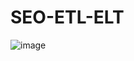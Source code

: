 # SEO-ETL-ELT


![image](https://github.com/user-attachments/assets/ba7f1632-b875-40da-8f08-64191699f07f)

